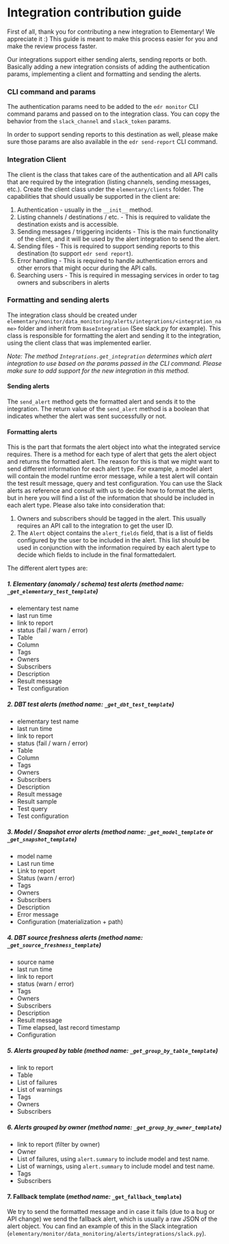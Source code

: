 # Integration contribution guide

First of all, thank you for contributing a new integration to Elementary! We appreciate it :)
This guide is meant to make this process easier for you and make the review process faster.

Our integrations support either sending alerts, sending reports or both.
Basically adding a new integration consists of adding the authentication params, implementing a client and formatting and sending the alerts.

### CLI command and params

The authentication params need to be added to the `edr monitor` CLI command params and passed on to the integration class.
You can copy the behavior from the `slack_channel` and `slack_token` params.

In order to support sending reports to this destination as well,
please make sure those params are also available in the `edr send-report` CLI command.

### Integration Client

The client is the class that takes care of the authentication and all API calls that are required by the integration (listing channels, sending messages, etc.).
Create the client class under the `elementary/clients` folder.
The capabilities that should usually be supported in the client are:

1. Authentication - usually in the `__init__` method.
2. Listing channels / destinations / etc. - This is required to validate the destination exists and is accessible.
3. Sending messages / triggering incidents - This is the main functionality of the client, and it will be used by the alert integration to send the alert.
4. Sending files - This is required to support sending reports to this destination (to support `edr send report`).
5. Error handling - This is required to handle authentication errors and other errors that might occur during the API calls.
6. Searching users - This is required in messaging services in order to tag owners and subscribers in alerts

### Formatting and sending alerts

The integration class should be created under `elementary/monitor/data_monitoring/alerts/integrations/<integration_name>` folder and inherit from `BaseIntegration` (See slack.py for example).
This class is responsible for formatting the alert and sending it to the integration, using the client class that was implemented earlier.

_Note: The method `Integrations.get_integration` determines which alert integration to use based on the params passed in the CLI command. Please make sure to add support for the new integration in this method._

#### Sending alerts

The `send_alert` method gets the formatted alert and sends it to the integration.
The return value of the `send_alert` method is a boolean that indicates whether the alert was sent successfully or not.

#### Formatting alerts

This is the part that formats the alert object into what the integrated service requires.
There is a method for each type of alert that gets the alert object and returns the formatted alert.
The reason for this is that we might want to send different information for each alert type.
For example, a model alert will contain the model runtime error message, while a test alert will contain the test result message, query and test configuration.
You can use the Slack alerts as reference and consult with us to decide how to format the alerts, but in here you will find a list of the information that should be included in each alert type.
Please also take into consideration that:

1. Owners and subscribers should be tagged in the alert. This usually requires an API call to the integration to get the user ID.
2. The `Alert` object contains the `alert_fields` field, that is a list of fields configured by the user to be included in the alert. This list should be used in conjunction with the information required by each alert type to decide which fields to include in the final formattedalert.

The different alert types are:

##### 1. Elementary (anomaly / schema) test alerts (_method name:_ `_get_elementary_test_template`)

- elementary test name
- last run time
- link to report
- status (fail / warn / error)
- Table
- Column
- Tags
- Owners
- Subscribers
- Description
- Result message
- Test configuration

##### 2. DBT test alerts (_method name:_ `_get_dbt_test_template`)

- elementary test name
- last run time
- link to report
- status (fail / warn / error)
- Table
- Column
- Tags
- Owners
- Subscribers
- Description
- Result message
- Result sample
- Test query
- Test configuration

##### 3. Model / Snapshot error alerts (_method name:_ `_get_model_template` or `_get_snapshot_template`)

- model name
- Last run time
- Link to report
- Status (warn / error)
- Tags
- Owners
- Subscribers
- Description
- Error message
- Configuration (materialization + path)

##### 4. DBT source freshness alerts (_method name:_ `_get_source_freshness_template`)

- source name
- last run time
- link to report
- status (warn / error)
- Tags
- Owners
- Subscribers
- Description
- Result message
- Time elapsed, last record timestamp
- Configuration

##### 5. Alerts grouped by table (_method name:_ `_get_group_by_table_template`)

- link to report
- Table
- List of failures
- List of warnings
- Tags
- Owners
- Subscribers

##### 6. Alerts grouped by owner (_method name:_ `_get_group_by_owner_template`)

- link to report (filter by owner)
- Owner
- List of failures, using `alert.summary` to include model and test name.
- List of warnings, using `alert.summary` to include model and test name.
- Tags
- Subscribers

#### 7. Fallback template (_method name:_ `_get_fallback_template`)

We try to send the formatted message and in case it fails (due to a bug or API change) we send the fallback alert, which is usually a raw JSON of the alert object.
You can find an example of this in the Slack integration (`elementary/monitor/data_monitoring/alerts/integrations/slack.py`).
